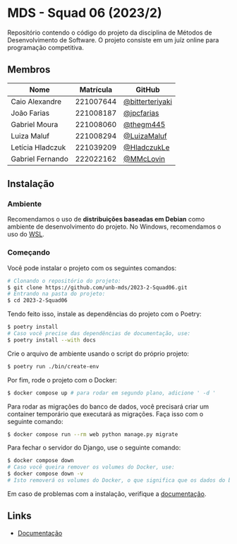# MDS - Squad 06 (2023/2)

Repositório contendo o código do projeto da disciplina de Métodos de
Desenvolvimento de Software. O projeto consiste em um juíz online para
programação competitiva.

## Membros

| Nome             | Matrícula | GitHub |
|------------------|-----------|--------|
| Caio Alexandre   | 221007644 | [@bitterteriyaki](https://github.com/bitterteriyaki) |
| João Farias      | 221008187 | [@jpcfarias](https://github.com/jpcfarias) |
| Gabriel Moura    | 221008060 | [@thegm445](https://github.com/thegm445) |
| Luiza Maluf      | 221008294 | [@LuizaMaluf](https://github.com/LuizaMaluf) |
| Letícia Hladczuk | 221039209 | [@HladczukLe](https://github.com/HladczukLe) |
| Gabriel Fernando | 222022162 | [@MMcLovin](https://github.com/MMcLovin) |

## Instalação

### Ambiente

Recomendamos o uso de **distribuições baseadas em Debian** como ambiente de
desenvolvimento do projeto. No Windows, recomendamos o uso do
[WSL](https://docs.microsoft.com/en-us/windows/wsl/install-win10).

### Começando

Você pode instalar o projeto com os seguintes comandos:

```bash
# Clonando o repositório do projeto:
$ git clone https://github.com/unb-mds/2023-2-Squad06.git
# Entrando na pasta do projeto:
$ cd 2023-2-Squad06
```

Tendo feito isso, instale as dependências do projeto com o Poetry:

```bash
$ poetry install
# Caso você precise das dependências de documentação, use:
$ poetry install --with docs
```

Crie o arquivo de ambiente usando o script do próprio projeto:

```bash
$ poetry run ./bin/create-env
```

Por fim, rode o projeto com o Docker:

```bash
$ docker compose up # para rodar em segundo plano, adicione ' -d '
```

Para rodar as migrações do banco de dados, você precisará criar um container
temporário que executará as migrações. Faça isso com o seguinte comando:

```bash
$ docker compose run --rm web python manage.py migrate
```

Para fechar o servidor do Django, use o seguinte comando:

```bash
$ docker compose down
# Caso você queira remover os volumes do Docker, use:
$ docker compose down -v
# Isto removerá os volumes do Docker, o que significa que os dados do banco de dados serão perdidos.
```

Em caso de problemas com a instalação, verifique a
[documentação](https://mds-squad-06.readthedocs.io/pt/latest/installation.html).

## Links

- [Documentação](https://mds.kyomi.dev/pt/latest/)
